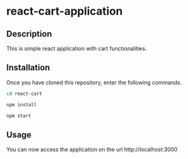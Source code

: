 # react-cart-application
## Description
This is simple react application with cart functionalities.

## Installation
Once you have cloned this repository, enter the following commands.
```sh
cd react-cart
```

```sh
npm install
```
```sh
npm start
```
## Usage
You can now access the application on the url http://localhost:3000
